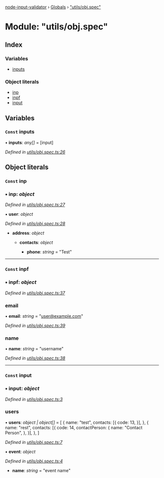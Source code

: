 [node-input-validator](../README.md) › [Globals](../globals.md) › ["utils/obj.spec"](_utils_obj_spec_.md)

# Module: "utils/obj.spec"

## Index

### Variables

* [inputs](_utils_obj_spec_.md#const-inputs)

### Object literals

* [inp](_utils_obj_spec_.md#const-inp)
* [inpf](_utils_obj_spec_.md#const-inpf)
* [input](_utils_obj_spec_.md#const-input)

## Variables

### `Const` inputs

• **inputs**: *any[]* = [input]

*Defined in [utils/obj.spec.ts:26](https://github.com/bitnbytesio/node-input-validator/blob/952f4ba/src/utils/obj.spec.ts#L26)*

## Object literals

### `Const` inp

### ▪ **inp**: *object*

*Defined in [utils/obj.spec.ts:27](https://github.com/bitnbytesio/node-input-validator/blob/952f4ba/src/utils/obj.spec.ts#L27)*

▪ **user**: *object*

*Defined in [utils/obj.spec.ts:28](https://github.com/bitnbytesio/node-input-validator/blob/952f4ba/src/utils/obj.spec.ts#L28)*

* **address**: *object*

  * **contacts**: *object*

    * **phone**: *string* = "Test"

___

### `Const` inpf

### ▪ **inpf**: *object*

*Defined in [utils/obj.spec.ts:37](https://github.com/bitnbytesio/node-input-validator/blob/952f4ba/src/utils/obj.spec.ts#L37)*

###  email

• **email**: *string* = "user@example.com"

*Defined in [utils/obj.spec.ts:39](https://github.com/bitnbytesio/node-input-validator/blob/952f4ba/src/utils/obj.spec.ts#L39)*

###  name

• **name**: *string* = "username"

*Defined in [utils/obj.spec.ts:38](https://github.com/bitnbytesio/node-input-validator/blob/952f4ba/src/utils/obj.spec.ts#L38)*

___

### `Const` input

### ▪ **input**: *object*

*Defined in [utils/obj.spec.ts:3](https://github.com/bitnbytesio/node-input-validator/blob/952f4ba/src/utils/obj.spec.ts#L3)*

###  users

• **users**: *object | object[]* = [
    {
      name: "test",
      contacts: [{
        code: 13,
      }],
    },
    {
      name: "rest",
      contacts: [{
        code: 14,
        contactPerson: {
          name: "Contact Person",
        },
      }],
    },
  ]

*Defined in [utils/obj.spec.ts:7](https://github.com/bitnbytesio/node-input-validator/blob/952f4ba/src/utils/obj.spec.ts#L7)*

▪ **event**: *object*

*Defined in [utils/obj.spec.ts:4](https://github.com/bitnbytesio/node-input-validator/blob/952f4ba/src/utils/obj.spec.ts#L4)*

* **name**: *string* = "event name"
